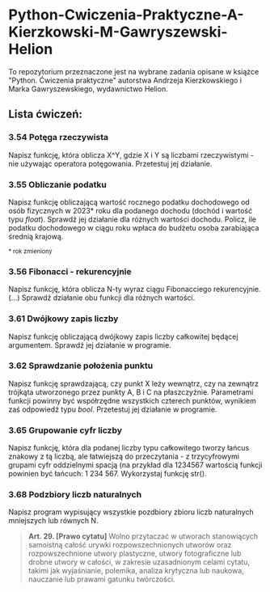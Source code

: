 # Python-Cwiczenia-Praktyczne-A-Kierzkowski-M-Gawryszewski-Helion

To repozytorium przeznaczone jest na wybrane zadania opisane w książce "Python. Ćwiczenia praktyczne" autorstwa Andrzeja Kierzkowskiego i Marka Gawryszewskiego, wydawnictwo Helion. 

## Lista ćwiczeń:

### 3.54 Potęga rzeczywista 
Napisz funkcję, która oblicza X^Y, gdzie X i Y są liczbami rzeczywistymi - nie używając operatora potęgowania. Przetestuj jej działanie.

### 3.55 Obliczanie podatku
Napisz funkcję obliczającą wartość rocznego podatku dochodowego od osób fizycznych w 2023* roku dla podanego dochodu (dochód i wartość typu _float_). Sprawdź jej działanie dla różnych wartości dochodu. Policz, ile podatku dochodowego w ciągu roku wpłaca do budżetu osoba zarabiająca średnią krajową.

<sub>* rok zmieniony </sub>

### 3.56 Fibonacci - rekurencyjnie
Napisz funkcję, która oblicza N-ty wyraz ciągu Fibonacciego rekurencyjnie. (...) Sprawdź działanie obu funkcji dla różnych wartości.

### 3.61 Dwójkowy zapis liczby
Napisz funkcję obliczającą dwójkowy zapis liczby całkowitej będącej argumentem. Sprawdź jej działanie w programie. 

### 3.62 Sprawdzanie położenia punktu 
Napisz funkcję sprawdzającą, czy punkt X leży wewnątrz, czy na zewnątrz trójkąta utworzonego przez punkty A, B i C na płaszczyźnie. Parametrami funkcji powinny być współrzędne wszystkich czterech punktów, wynikiem zaś odpowiedź typu _bool_. Przetestuj jej działanie w programie.

### 3.65 Grupowanie cyfr liczby
Napisz funkcję, która dla podanej liczby typu całkowitego tworzy łańcus znakowy z tą liczbą, ale łatwiejszą do przeczytania - z trzycyfrowymi grupami cyfr oddzielnymi spacją (na przykład dla 1234567 wartością funkcji powinien być łańcuch: 1 234 567. Wykorzystaj funkcję str(). 

### 3.68 Podzbiory liczb naturalnych 
Napisz program wypisujący wszystkie pozdbiory zbioru liczb naturalnych mniejszych lub równych N.





>**Art.  29.  [Prawo cytatu]**
>Wolno przytaczać w utworach stanowiących samoistną całość urywki rozpowszechnionych utworów oraz rozpowszechnione utwory plastyczne, utwory fotograficzne lub drobne utwory w całości, w zakresie uzasadnionym celami cytatu, takimi jak wyjaśnianie, polemika, analiza krytyczna lub naukowa, nauczanie lub prawami gatunku twórczości.


